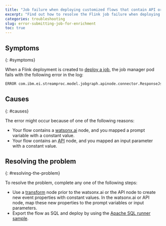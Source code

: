 ```yaml
---
title: "Job failure when deploying customized flows that contain API or watsonx.ai enrichment nodes"
excerpt: "Find out how to resolve the Flink job failure when deploying a job from a flow that contains an API or watsonx.ai node."
categories: troubleshooting
slug: error-submitting-job-for-enrichment
toc: true
---
```


## Symptoms
{: #symptoms}

When a Flink deployment is created to [deploy a job](../../advanced/deploying-customized/), the job manager pod fails with the following error in the log:

```markdown
ERROR com.ibm.ei.streamproc.model.jobgraph.apinode.connector.ResponseJsonRowDataDeserializationSchema [] - Failed to convert response literal value xxx
```

## Causes
{: #causes}

The error might occur because of one of the following reasons:

- Your flow contains a [watsonx.ai](../../nodes/enrichmentnode/#watsonx-node) node, and you mapped a prompt variable with a constant value.
- Your flow contains an [API](../../nodes/enrichmentnode/#enrichment-from-an-api) node, and you mapped an input parameter with a constant value.

## Resolving the problem
{: #resolving-the-problem}

To resolve the problem, complete any one of the following steps:

- Use a [transform](../../nodes/processornodes/#transform) node prior to the watsonx.ai or the API node to create new event properties with constant values. In the watsonx.ai or API node, map these new properties to the prompt variables or input parameters.
- Export the flow as SQL and deploy by using the [Apache SQL runner sample](../../advanced/deploying-production/).

